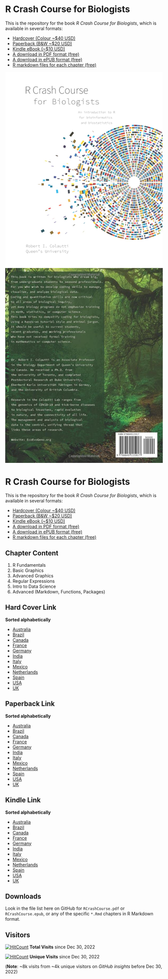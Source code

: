 # R Crash Course for Biologists

This is the repository for the book *R Crash Course for Biologists*, which is available in several formats:

  * [Hardcover (Colour ~$40 USD)](#Hard-Cover-Link)
  * [Paperback (B&W ~$20 USD)](#Paperback-Link)
  * [Kindle eBook (~$10 USD)](#Kindle-Link)
  * [A download in PDF format (free)](#Downloads)
  * [A download in ePUB format (free)](#Downloads)
  * [R markdown files for each chapter (free)](#Downloads)

![R Crash Course Cover](./images/RCrashCourse_frontcover.jpg) ![R Crash Course Back](./images/RCrashCourse_back.jpg)

# R Crash Course for Biologists

This is the repository for the book *R Crash Course for Biologists*, which is available in several formats:

  * [Hardcover (Colour ~$40 USD)](#Hard-Cover-Link)
  * [Paperback (B&W ~$20 USD)](#Paperback-Link)
  * [Kindle eBook (~$10 USD)](#Kindle-Link)
  * [A download in PDF format (free)](#Downloads)
  * [A download in ePUB format (free)](#Downloads)
  * [R markdown files for each chapter (free)](#Downloads)

## Chapter Content
  
  1. R Fundamentals
  2. Basic Graphics
  3. Advanced Graphics
  4. Regular Expressions
  5. Intro to Data Science
  6. Advanced (Markdown, Functions, Packages)
  
## Hard Cover Link

**Sorted alphabetically** 

  * [Australia](https://www.amazon.com.au/dp/B0BCD698BQ?ref_=pe_3052080_397514860)
  * [Brazil](https://www.amazon.com.br/dp/B0BCD698BQ?ref_=pe_3052080_397514860)
  * [Canada](https://www.amazon.ca/dp/B0BCD698BQ?ref_=pe_3052080_397514860)
  * [France](https://www.amazon.fr/dp/B0BCD698BQ?ref_=pe_3052080_397514860)
  * [Germany](https://www.amazon.de/dp/B0BCD698BQ?ref_=pe_3052080_397514860)
 * [India](https://www.amazon.in/dp/B0BCD698BQ?ref_=pe_3052080_397514860)
  * [Italy](https://www.amazon.it/dp/B0BCD698BQ?ref_=pe_3052080_397514860)
  * [Mexico](https://www.amazon.com.mx/dp/B0BCD698BQ?ref_=pe_3052080_397514860)
  * [Netherlands](https://www.amazon.nl/dp/B0BCD698BQ?ref_=pe_3052080_397514860)
  * [Spain](https://www.amazon.es/dp/B0BCD698BQ?ref_=pe_3052080_397514860)
  * [USA](https://www.amazon.com/dp/B0BCD698BQ?ref_=pe_3052080_397514860)
  * [UK](https://www.amazon.co.uk/dp/B0BCD698BQ?ref_=pe_3052080_397514860)
  
## Paperback Link

**Sorted alphabetically** 

  * [Australia](https://www.amazon.com.au/dp/B0BMSZSVN7/ref=sr_1_1?crid=WWP8K5UVF1SK&keywords=R+Crash+Course+for+Biologists)
  * [Brazil](https://www.amazon.com.br/dp/B0BMSZSVN7/ref=sr_1_1?crid=WWP8K5UVF1SK&keywords=R+Crash+Course+for+Biologists)
  * [Canada](https://www.amazon.ca/dp/B0BMSZSVN7/ref=sr_1_1?crid=WWP8K5UVF1SK&keywords=R+Crash+Course+for+Biologists)
  * [France](https://www.amazon.fr/dp/B0BMSZSVN7/ref=sr_1_1?crid=WWP8K5UVF1SK&keywords=R+Crash+Course+for+Biologists)
  * [Germany](https://www.amazon.de/dp/B0BMSZSVN7/ref=sr_1_1?crid=WWP8K5UVF1SK&keywords=R+Crash+Course+for+Biologists)
  * [India](https://www.amazon.in/dp/B0BMSZSVN7/ref=sr_1_1?crid=WWP8K5UVF1SK&keywords=R+Crash+Course+for+Biologists)
  * [Italy](https://www.amazon.it/dp/B0BMSZSVN7/ref=sr_1_1?crid=WWP8K5UVF1SK&keywords=R+Crash+Course+for+Biologists)
  * [Mexico](https://www.amazon.com.mx/dp/B0BMSZSVN7/ref=sr_1_1?crid=WWP8K5UVF1SK&keywords=R+Crash+Course+for+Biologists)
  * [Netherlands](https://www.amazon.nl/dp/B0BMSZSVN7/ref=sr_1_1?crid=WWP8K5UVF1SK&keywords=R+Crash+Course+for+Biologists)
  * [Spain](https://www.amazon.es/dp/B0BMSZSVN7/ref=sr_1_1?crid=WWP8K5UVF1SK&keywords=R+Crash+Course+for+Biologists)
  * [USA](https://www.amazon.com/dp/B0BMSZSVN7/ref=sr_1_1?crid=WWP8K5UVF1SK&keywords=R+Crash+Course+for+Biologists)
  * [UK](https://www.amazon.co.uk/dp/B0BMSZSVN7/ref=sr_1_1?crid=WWP8K5UVF1SK&keywords=R+Crash+Course+for+Biologists)
  
## Kindle Link

**Sorted alphabetically** 

  * [Australia](https://www.amazon.com.au/Crash-Course-Biologists-bioinformatics-biostatistics-ebook/dp/B0BCDVRRF2)
  * [Brazil](https://www.amazon.com.br/Crash-Course-Biologists-bioinformatics-biostatistics-ebook/dp/B0BCDVRRF2)
  * [Canada](https://www.amazon.ca/Crash-Course-Biologists-bioinformatics-biostatistics-ebook/dp/B0BCDVRRF2)
  * [France](https://www.amazon.fr/Crash-Course-Biologists-bioinformatics-biostatistics-ebook/dp/B0BCDVRRF2)
  * [Germany](https://www.amazon.de/Crash-Course-Biologists-bioinformatics-biostatistics-ebook/dp/B0BCDVRRF2)
  * [India](https://www.amazon.in/Crash-Course-Biologists-bioinformatics-biostatistics-ebook/dp/B0BCDVRRF2)
  * [Italy](https://www.amazon.it/Crash-Course-Biologists-bioinformatics-biostatistics-ebook/dp/B0BCDVRRF2)
  * [Mexico](https://www.amazon.com.mx/Crash-Course-Biologists-bioinformatics-biostatistics-ebook/dp/B0BCDVRRF2)
  * [Netherlands](https://www.amazon.nl/Crash-Course-Biologists-bioinformatics-biostatistics-ebook/dp/B0BCDVRRF2)
  * [Spain](https://www.amazon.es/Crash-Course-Biologists-bioinformatics-biostatistics-ebook/dp/B0BCDVRRF2)
  * [USA](https://www.amazon.com/Crash-Course-Biologists-bioinformatics-biostatistics-ebook/dp/B0BCDVRRF2)
  * [UK](https://www.amazon.co.uk/Crash-Course-Biologists-bioinformatics-biostatistics-ebook/dp/B0BCDVRRF2)
  
## Downloads

Look in the file list here on GitHub for `RCrashCourse.pdf` or `RCrashCourse.epub`, or any of the specific `*.Rmd` chapters in R Markdown format.

## Visitors

[![HitCount](https://hits.dwyl.com/colauttilab/RCrashCourse_Book.svg?style=flat-square)](http://hits.dwyl.com/colauttilab/RCrashCourse_Book) **Total Visits** since Dec 30, 2022

[![HitCount](https://hits.dwyl.com/colauttilab/RCrashCourse_Book.svg?style=flat-square&show=unique)](http://hits.dwyl.com/colauttilab/RCrashCourse_Book) **Unique Visits** since Dec 30, 2022

(**Note**: ~8k visits from ~4k unique visitors on *GitHub insights* before Dec 30, 2022)

